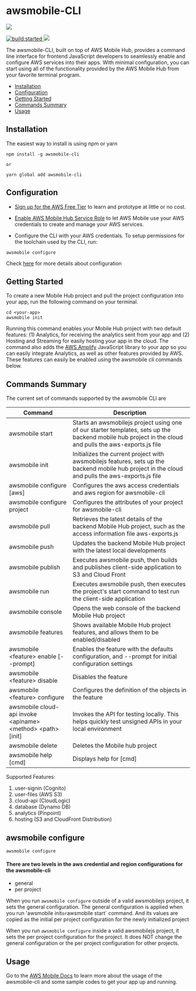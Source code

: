 # awsmobile-CLI

<a href="https://nodei.co/npm/awsmobile-cli/">
  <img src="https://nodei.co/npm/awsmobile-cli.svg?downloads=true&downloadRank=true&stars=true">
</a>

<p>
  <a href="https://travis-ci.org/aws/awsmobile-cli">
    <img src="https://travis-ci.org/aws/awsmobile-cli.svg?branch=master" alt="build:started">
  </a>

  <a href="https://codecov.io/gh/aws/awsmobile-cli">
    <img src="https://codecov.io/gh/aws/awsmobile-cli/branch/master/graph/badge.svg" />
  </a>
</p>

The awsmobile-CLI, built on top of AWS Mobile Hub, provides a command line interface for frontend JavaScript developers to seamlessly enable and configure AWS services into their apps. With minimal configuration, you can start using all of the functionality provided by the AWS Mobile Hub from your favorite terminal program.

* [Installation](#installation)
* [Configuration](#configuration)
* [Getting Started](#getting-started)
* [Commands Summary](#commands-summary)
* [Usage](#usage)


## Installation

The easiest way to install is using npm or yarn

```
npm install -g awsmobile-cli

or

yarn global add awsmobile-cli
```

## Configuration

* [Sign up for the AWS Free Tier](https://aws.amazon.com/free/) to learn and prototype at little or no cost.

* [Enable AWS Mobile Hub Service Role](https://console.aws.amazon.com/mobilehub/home?region=us-east-1#/activaterole/) to let AWS Mobile use your AWS credentials  to create and manage your AWS services.

* Configure the CLI with your AWS credentials. To setup permissions for the toolchain used by the CLI, run:

```
awsmobile configure
```

Check [here](#awsmobile-configure) for more details about configuration

## Getting Started

To create a new Mobile Hub project and pull the project configuration into your app, run the following command on your terminal.

```
cd <your-app>
awsmobile init
```

Running this command enables your Mobile Hub project with two default features: (1) Analytics, for receiving the analytics sent from your app and (2) Hosting and Streaming for easily hosting your app in the cloud. The command also adds the [AWS Amplify](https://github.com/aws/aws-amplify#aws-amplify) JavaScript library to your app so you can easily integrate Analytics, as well as other features provided by AWS. These features can easily be enabled using the awsmobile cli commands below.

## Commands Summary

The current set of commands supported by the awsmobile CLI are

| Command              | Description |
| --- | --- |
| awsmobile start | Starts an awsmobilejs project using one of our starter templates, sets up the backend mobile hub project in the cloud and pulls the aws-exports.js file |
| awsmobile init | Initializes the current project with awsmobilejs features, sets up the backend mobile hub project in the cloud and pulls the aws-exports.js file |
| awsmobile configure [aws] | Configures the aws access credentials and aws region for awsmobile-cli |
| awsmobile configure project | Configures the attributes of your project for awsmobile-cli |
| awsmobile pull | Retrieves the latest details of the backend Mobile Hub project, such as the access information file aws-exports.js |
| awsmobile push | Updates the backend Mobile Hub project with the latest local developments |
| awsmobile publish | Executes awsmobile push, then builds and publishes client-side application to S3 and Cloud Front |
| awsmobile run | Executes awsmobile push, then executes the project's start command to test run the client-side application |
| awsmobile console | Opens the web console of the backend Mobile Hub project |
| awsmobile features | Shows available Mobile Hub project features, and allows them to be enabled/disabled |
| awsmobile \<feature\> enable  [--prompt] | Enables the feature with the defaults configuration, and --prompt for initial configuration settings |
| awsmobile \<feature\> disable | Disables the feature |
| awsmobile \<feature\> configure | Configures the definition of the objects in the feature |
| awsmobile cloud-api invoke \<apiname\> \<method\> \<path\> [init] | Invokes the API for testing locally. This helps quickly test unsigned APIs in your local environment |
| awsmobile delete | Deletes the Mobile hub project |
| awsmobile help [cmd] | Displays help for [cmd] |


Supported Features:
1. user-signin (Cognito)
2. user-files (AWS S3)
3. cloud-api (CloudLogic)
4. database (Dynamo DB)
5. analytics (Pinpoint)
6. hosting (S3 and CloudFront Distribution)

## awsmobile configure

```
awsmobile configure
```

#### There are two levels in the aws credential and region configurations for the awsmobile-cli
- general
- per project

When you run `awsmobile configure` outside of a valid awsmobilejs project, it sets the general configuration. The general configuration is applied when you run 'awsmobile init` or `awsmobile start` command. And its values are copied as the initial per project configuration for the newly initialized project

When you run `awsmobile configure` inside a valid awsmobilejs project, it sets the per project configuration for the project. It does NOT change the general configuration or the per project configuration for other projects.

## Usage

Go to the [AWS Mobile Docs](http://docs.aws.amazon.com/aws-mobile/latest/developerguide/web-getting-started.html) to learn more about the usage of the awsmobile-cli and some sample codes to get your app up and running.  
